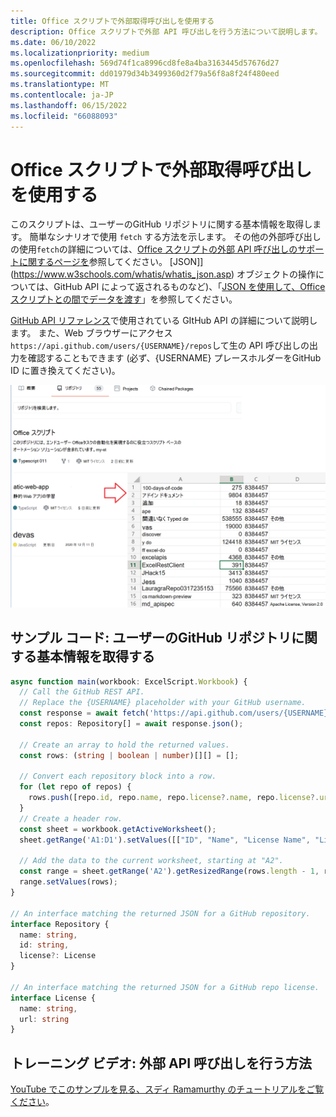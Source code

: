 ```yaml
---
title: Office スクリプトで外部取得呼び出しを使用する
description: Office スクリプトで外部 API 呼び出しを行う方法について説明します。
ms.date: 06/10/2022
ms.localizationpriority: medium
ms.openlocfilehash: 569d74f1ca8996cd8fe8a4ba3163445d57676d27
ms.sourcegitcommit: dd01979d34b3499360d2f79a56f8a8f24f480eed
ms.translationtype: MT
ms.contentlocale: ja-JP
ms.lasthandoff: 06/15/2022
ms.locfileid: "66088093"
---
```

# <a name="use-external-fetch-calls-in-office-scripts"></a>Office スクリプトで外部取得呼び出しを使用する

このスクリプトは、ユーザーのGitHub リポジトリに関する基本情報を取得します。 簡単なシナリオで使用 `fetch` する方法を示します。 その他の外部呼び出しの使用`fetch`の詳細については、[Office スクリプトの外部 API 呼び出しのサポートに関するページを](../../develop/external-calls.md)参照してください。 [JSON]](https://www.w3schools.com/whatis/whatis_json.asp) オブジェクトの操作については、GitHub API によって返されるものなど)、「[JSON を使用して、Office スクリプトとの間でデータを渡す](../../develop/use-json.md)」を参照してください。

[GitHub API リファレンス](https://docs.github.com/rest/reference/repos#list-repositories-for-a-user)で使用されている GItHub API の詳細について説明します。 また、Web ブラウザーにアクセス`https://api.github.com/users/{USERNAME}/repos`して生の API 呼び出しの出力を確認することもできます (必ず、{USERNAME} プレースホルダーをGitHub ID に置き換えてください)。

![リポジトリ情報の取得の例](../../images/git.png)

## <a name="sample-code-get-basic-information-about-users-github-repositories"></a>サンプル コード: ユーザーのGitHub リポジトリに関する基本情報を取得する

```TypeScript
async function main(workbook: ExcelScript.Workbook) {
  // Call the GitHub REST API.
  // Replace the {USERNAME} placeholder with your GitHub username.
  const response = await fetch('https://api.github.com/users/{USERNAME}/repos');
  const repos: Repository[] = await response.json();

  // Create an array to hold the returned values.
  const rows: (string | boolean | number)[][] = [];

  // Convert each repository block into a row.
  for (let repo of repos) {
    rows.push([repo.id, repo.name, repo.license?.name, repo.license?.url]);
  }
  // Create a header row.
  const sheet = workbook.getActiveWorksheet();
  sheet.getRange('A1:D1').setValues([["ID", "Name", "License Name", "License URL"]]);

  // Add the data to the current worksheet, starting at "A2".
  const range = sheet.getRange('A2').getResizedRange(rows.length - 1, rows[0].length - 1);
  range.setValues(rows);
}

// An interface matching the returned JSON for a GitHub repository.
interface Repository {
  name: string,
  id: string,
  license?: License
}

// An interface matching the returned JSON for a GitHub repo license.
interface License {
  name: string,
  url: string
}
```

## <a name="training-video-how-to-make-external-api-calls"></a>トレーニング ビデオ: 外部 API 呼び出しを行う方法

[YouTube でこのサンプルを見る、スディ Ramamurthy のチュートリアルをご覧ください](https://youtu.be/fulP29J418E)。
